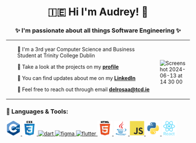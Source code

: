 <h1 align="center">🇮🇪 Hi I'm Audrey! 🌺</h1>
<h3 align="center">✨ I'm passionate about all things Software Engineering ✨</h3>

<table>
  <tr>
    <td width="500">       
      <ul>
         <p>💠 I'm a 3rd year Computer Science and Business Student at Trinity College Dublin


  🐚 Take a look at the projects on my [**profile**](https://github.com/audreydel)

🩵 You can find updates about me on my [**LinkedIn**](www.linkedin.com/in/audreydelrosa)

🪼 Feel free to reach out through email **delrosaa@tcd.ie**
</p>
      </ul>
    </td>
    <td>
      <img> <img width="500" alt="Screenshot 2024-06-13 at 14 30 00" src="https://github.com/audreydel/audreydel/assets/124182372/c72ab3cc-7898-48e0-9a60-6fb065b697b3">
</img>
    </td>

  </tr>
</table>

<h3 align="left">🔗 Languages & Tools: </h3>
<p align="left"> <a href="https://www.w3schools.com/cpp/" target="_blank" rel="noreferrer"> <img src="https://raw.githubusercontent.com/devicons/devicon/master/icons/cplusplus/cplusplus-original.svg" alt="cplusplus" width="40" height="40"/> </a> <a href="https://www.w3schools.com/css/" target="_blank" rel="noreferrer"> <img src="https://raw.githubusercontent.com/devicons/devicon/master/icons/css3/css3-original-wordmark.svg" alt="css3" width="40" height="40"/> </a> <a href="https://dart.dev" target="_blank" rel="noreferrer"> <img src="https://www.vectorlogo.zone/logos/dartlang/dartlang-icon.svg" alt="dart" width="40" height="40"/> </a> <a href="https://www.figma.com/" target="_blank" rel="noreferrer"> <img src="https://www.vectorlogo.zone/logos/figma/figma-icon.svg" alt="figma" width="40" height="40"/> </a> <a href="https://flutter.dev" target="_blank" rel="noreferrer"> <img src="https://www.vectorlogo.zone/logos/flutterio/flutterio-icon.svg" alt="flutter" width="40" height="40"/> </a> <a href="https://www.w3.org/html/" target="_blank" rel="noreferrer"> <img src="https://raw.githubusercontent.com/devicons/devicon/master/icons/html5/html5-original-wordmark.svg" alt="html5" width="40" height="40"/> </a> <a href="https://www.java.com" target="_blank" rel="noreferrer"> <img src="https://raw.githubusercontent.com/devicons/devicon/master/icons/java/java-original.svg" alt="java" width="40" height="40"/> </a> <a href="https://developer.mozilla.org/en-US/docs/Web/JavaScript" target="_blank" rel="noreferrer"> <img src="https://raw.githubusercontent.com/devicons/devicon/master/icons/javascript/javascript-original.svg" alt="javascript" width="40" height="40"/> </a> <a href="https://www.python.org" target="_blank" rel="noreferrer"> <img src="https://raw.githubusercontent.com/devicons/devicon/master/icons/python/python-original.svg" alt="python" width="40" height="40"/> </a> <a href="https://reactjs.org/" target="_blank" rel="noreferrer"> <img src="https://raw.githubusercontent.com/devicons/devicon/master/icons/react/react-original-wordmark.svg" alt="react" width="40" height="40"/> </a> </p>


